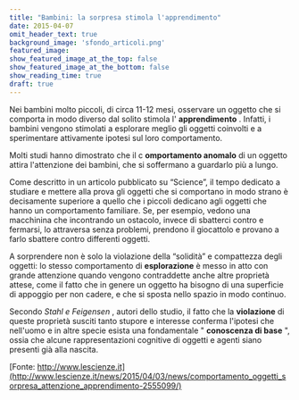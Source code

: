 ```yaml
---
title: "Bambini: la sorpresa stimola l'apprendimento"
date: 2015-04-07
omit_header_text: true
background_image: 'sfondo_articoli.png'
featured_image: 
show_featured_image_at_the_top: false
show_featured_image_at_the_bottom: false
show_reading_time: true
draft: true
---
```


Nei bambini molto piccoli, di circa 11-12 mesi, osservare un oggetto che si
comporta in modo diverso dal solito stimola l' **apprendimento** . Infatti, i
bambini vengono stimolati a esplorare meglio gli oggetti coinvolti e a
sperimentare attivamente ipotesi sul loro comportamento.  
  
Molti studi hanno dimostrato che il c **omportamento anomalo** di un oggetto
attira l'attenzione dei bambini, che si soffermano a guardarlo più a lungo.  
  
Come descritto in un articolo pubblicato su “Science”, il tempo dedicato a
studiare e mettere alla prova gli oggetti che si comportano in modo strano è
decisamente superiore a quello che i piccoli dedicano agli oggetti che hanno
un comportamento familiare. Se, per esempio, vedono una macchinina che
incontrando un ostacolo, invece di sbatterci contro e fermarsi, lo attraversa
senza problemi, prendono il giocattolo e provano a farlo sbattere contro
differenti oggetti.  
  
A sorprendere non è solo la violazione della “solidità” e compattezza degli
oggetti: lo stesso comportamento di **esplorazione** è messo in atto con
grande attenzione quando vengono contraddette anche altre proprietà attese,
come il fatto che in genere un oggetto ha bisogno di una superficie di
appoggio per non cadere, e che si sposta nello spazio in modo continuo.  
  
Secondo _Stahl e Feigensen_ , autori dello studio, il fatto che la
**violazione** di queste proprietà susciti tanto stupore e interesse conferma
l'ipotesi che nell'uomo e in altre specie esista una fondamentale "
**conoscenza di base** ", ossia che alcune rappresentazioni cognitive di
oggetti e agenti siano presenti già alla nascita.  
  
[Fonte: http://www.lescienze.it](http://www.lescienze.it/news/2015/04/03/news/comportamento_oggetti_sorpresa_attenzione_apprendimento-2555099/)

